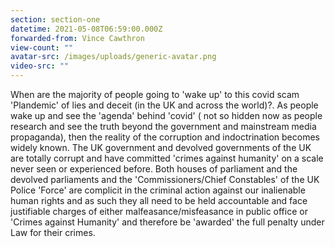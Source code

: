 ```yaml
---
section: section-one
datetime: 2021-05-08T06:59:00.000Z
forwarded-from: Vince Cawthron
view-count: ""
avatar-src: /images/uploads/generic-avatar.png
video-src: ""
---
```

When are the majority of people going to 'wake up' to this covid scam 'Plandemic' of lies and deceit (in the UK and across the world)?. As people wake up and see the 'agenda' behind 'covid' ( not so hidden now as people research and see the truth beyond the government and mainstream media propaganda), then the reality of the corruption and indoctrination becomes widely known. The UK government and devolved governments of the UK are totally corrupt and have committed 'crimes against humanity' on a scale never seen or experienced before. Both houses of parliament and the devolved parliaments and the 'Commissioners/Chief Constables' of the UK Police 'Force' are complicit in the criminal action against our inalienable human rights and as such they all need to be held accountable and face justifiable charges of either malfeasance/misfeasance in public office or 'Crimes against Humanity' and therefore be 'awarded' the full penalty under Law for their crimes.
